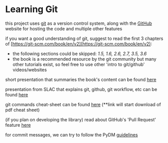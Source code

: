 # Learning Git

this project uses [git](https://git-scm.com/) as a version control system, along with the [GitHub](https://github.com/) website for hosting the code and multiple other features  

if you want a good understanding of git, suggest to read the first 3 chapters of [https://git-scm.com/book/en/v2](https://git-scm.com/book/en/v2):  
  * the following sections could be skipped: _1.5, 1.6, 2.6, 2.7, 3.5, 3.6_  
  * the book is a recommended resource by the git community but many other tutorials exist, so feel free to use other 'intro to git/github' videos/websites  

short presentation that summaries the book's content can be found [here](https://courses.cs.washington.edu/courses/cse403/13au/lectures/git.ppt.pdf)   

presentation from SLAC that explains git, github, git workflow, etc can be found [here](https://docs.google.com/presentation/d/1AXcH17xDfum4mZsdV5lfjn_mvSMp2ye796xrVuSM3w8/edit#slide=id.gf4dca9affc_0_7)  
  
git commands cheat-sheet can be found [here](https://www.jrebel.com/system/files/git-cheat-sheet.pdf) (**link will start download of pdf cheat sheet)    

(if you plan on developing the library) read about GitHub's 'Pull Request' feature [here](https://docs.github.com/en/pull-requests/collaborating-with-pull-requests/proposing-changes-to-your-work-with-pull-requests/about-pull-requests)  

for commit messages, we can try to follow the PyDM [guidelines](https://slaclab.github.io/pydm/development/development.html#commit-guidelines) 